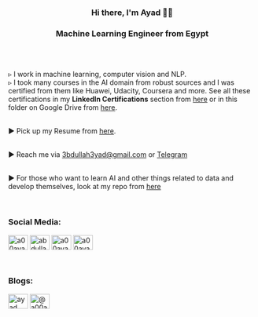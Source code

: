 <br><br><h3 align="center">Hi there, I'm Ayad 👋👋</h3>
<h3 align="center">Machine Learning Engineer from Egypt</h3>
<br><br>

▹ I work in machine learning, computer vision and NLP.
<br>▹ I took many courses in the AI domain from robust sources and I was certified from them like Huawei, Udacity, Coursera and more. See all these certifications in my **LinkedIn Certifications** section from [here](https://www.linkedin.com/in/a00ayad00/) or in this folder on Google Drive from [here](https://drive.google.com/drive/folders/1X_cmWxySBnQHb001tV1Sr9Vhgt_gn2Hj).

<br>▶ Pick up my Resume from [here](https://drive.google.com/drive/folders/1uK9V_S360gWGxeL2pX-qLV6U2qJfv1GF?usp=sharing).

<br>▶ Reach me via 3bdullah3yad@gmail.com or [Telegram](https://t.me/a00ayad00)

<br>▶ For those who want to learn AI and other things related to data and develop themselves, look at my repo from [here](https://github.com/a00ayad00/Resourses-and-Roadmap-for-learning)

<br><h3 align="left">Social Media:</h3>
<p align="left">
<a href="https://linkedin.com/in/a00ayad00" target="blank"><img align="center" src="https://raw.githubusercontent.com/rahuldkjain/github-profile-readme-generator/master/src/images/icons/Social/linked-in-alt.svg" alt="a00ayad00" height="30" width="40" /></a>
<a href="https://kaggle.com/abdullah3yad" target="blank"><img align="center" src="https://raw.githubusercontent.com/rahuldkjain/github-profile-readme-generator/master/src/images/icons/Social/kaggle.svg" alt="abdullah3yad" height="30" width="40" /></a>
<a href="https://fb.com/a00ayad00" target="blank"><img align="center" src="https://raw.githubusercontent.com/rahuldkjain/github-profile-readme-generator/master/src/images/icons/Social/facebook.svg" alt="a00ayad00" height="30" width="40" /></a>
<a href="https://instagram.com/a00ayad00" target="blank"><img align="center" src="https://raw.githubusercontent.com/rahuldkjain/github-profile-readme-generator/master/src/images/icons/Social/instagram.svg" alt="a00ayad00" height="30" width="40" /></a>


<br><h3 align="left">Blogs:</h3>
<p align="left">
<a href="https://dev.to/ayad" target="blank"><img align="center" src="https://raw.githubusercontent.com/rahuldkjain/github-profile-readme-generator/master/src/images/icons/Social/devto.svg" alt="ayad" height="30" width="40" /></a>
<a href="https://medium.com/@a00ayad00" target="blank"><img align="center" src="https://raw.githubusercontent.com/rahuldkjain/github-profile-readme-generator/master/src/images/icons/Social/medium.svg" alt="@a00ayad00" height="30" width="40" /></a>
</p>

